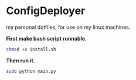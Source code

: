 ConfigDeployer
=======

my personal dotfiles, for use on my linux machines.

__First make bash script runnable.__
``` bash
chmod +x install.sh
```

__Then run it.__
```bash
sudo python main.py
```

